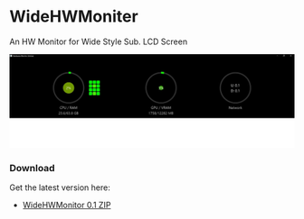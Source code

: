 # WideHWMoniter
An HW Monitor for Wide Style Sub. LCD Screen

![SampleImage](https://github.com/embistel/WideHWMoniter/blob/main/ScreenShot.jpg)

### Download
Get the latest version here:
- [WideHWMonitor 0.1 ZIP](https://github.com/embistel/WideHWMoniter/releases/download/v0.1/WideHWMonitor_0.1.zip)
